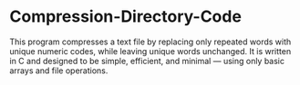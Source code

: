 # Compression-Directory-Code
  This program compresses a text file by replacing only repeated words with unique numeric codes, while leaving unique words unchanged. It is written in C and designed to be simple, efficient, and minimal — using only basic arrays and file operations.
